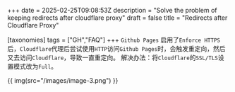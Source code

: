 +++
date = 2025-02-25T09:08:53Z
description = "Solve the problem of keeping redirects after cloudflare proxy"
draft = false
title = "Redirects after Cloudflare Proxy"

[taxonomies]
tags = ["GH","FAQ"]
+++
`Github Pages` 启用了`Enforce HTTPS`后，`Cloudflare`代理后尝试使用`HTTP`访问`Github Pages`时，会触发重定向，然后又去访问`Cloudflare`，导致一直重定向。
解决办法：将`Cloudflare`的`SSL/TLS`设置模式改为`Full`。

{{ img(src="/images/image-3.png") }}
